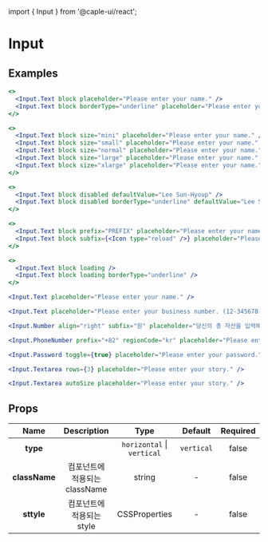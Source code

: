 import { Input } from '@caple-ui/react';

# Input

## Examples

```jsx header=borderType&nbsp;예제
<>
  <Input.Text block placeholder="Please enter your name." />
  <Input.Text block borderType="underline" placeholder="Please enter your name." />
</>
```

```jsx header=Size&nbsp;예제
<>
  <Input.Text block size="mini" placeholder="Please enter your name." />
  <Input.Text block size="small" placeholder="Please enter your name." />
  <Input.Text block size="normal" placeholder="Please enter your name." />
  <Input.Text block size="large" placeholder="Please enter your name." />
  <Input.Text block size="xlarge" placeholder="Please enter your name." />
</>
```

```jsx header=Disabled&nbsp;예제
<>
  <Input.Text block disabled defaultValue="Lee Sun-Hyoup" />
  <Input.Text block disabled borderType="underline" defaultValue="Lee Sun-Hyoup" />
</>
```

```jsx header=Prefix,&nbsp;Subfix&nbsp;예제
<>
  <Input.Text block prefix="PREFIX" placeholder="Please enter your name." />
  <Input.Text block subfix={<Icon type="reload" />} placeholder="Please enter your name." />
</>
```

```jsx header=Loading&nbsp;예제
<>
  <Input.Text block loading />
  <Input.Text block loading borderType="underline" />
</>
```

```jsx header=Input.Text&nbsp;예제
<Input.Text placeholder="Please enter your name." />
```

```jsx header=blocks&nbsp;예제
<Input.Text placeholder="Please enter your business number. (12-345678-901)" blocks={[2,6,3]} delimiter="-" />
```

```jsx header=Input.Number&nbsp;예제
<Input.Number align="right" subfix="원" placeholder="당신의 총 자산을 입력해주세요" />
```

```jsx header=Input.PhoneNumber&nbsp;예제
<Input.PhoneNumber prefix="+82" regionCode="kr" placeholder="Please enter your phone number. (010-1234-5678)" />
```

```jsx header=Input.Password&nbsp;예제
<Input.Password toggle={true} placeholder="Please enter your password." />
```

```jsx header=Input.Textarea&nbsp;예제
<Input.Textarea rows={3} placeholder="Please enter your story." />
```
```jsx header=Input.Textarea&nbsp;Autosize&nbsp;예제
<Input.Textarea autoSize placeholder="Please enter your story." />
```

## Props
| Name | Description | Type | Default | Required |
|:---:|:---:|:---:|:---:|:---:|
| **type** |  | `horizontal` \| `vertical` | `vertical` | false |
| **className** | 컴포넌트에 적용되는 className | string | - | false |
| **sttyle** | 컴포넌트에 적용되는 style | CSSProperties | - | false |

<style jsx global>{`
  .component-container {
    padding-left: 40px;
    padding-right: 40px;
    text-align: center;
  }

  .caple-input--container:not(:last-child) {
    margin-bottom: 20px;
  }
`}</style>
